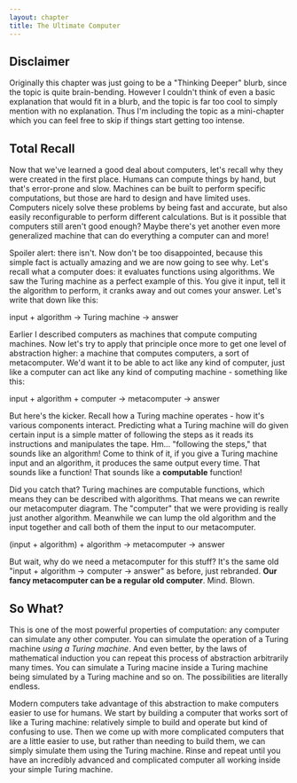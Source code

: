 ```yaml
---
layout: chapter
title: The Ultimate Computer
---
```


Disclaimer
----------

Originally this chapter was just going to be a "Thinking Deeper" blurb, since
the topic is quite brain-bending. However I couldn't think of even a basic
explanation that would fit in a blurb, and the topic is far too cool to simply
mention with no explanation. Thus I'm including the topic as a mini-chapter
which you can feel free to skip if things start getting too intense.

Total Recall
------------

Now that we've learned a good deal about computers, let's recall why they were
created in the first place. Humans can compute things by hand, but that's
error-prone and slow. Machines can be built to perform specific computations,
but those are hard to design and have limited uses. Computers nicely solve
these problems by being fast and accurate, but also easily reconfigurable to
perform different calculations. But is it possible that computers still aren't
good enough? Maybe there's yet another even more generalized machine that can
do everything a computer can and more!

Spoiler alert: there isn't. Now don't be too disappointed, because this simple
fact is actually amazing and we are now going to see why. Let's recall what a
computer does: it evaluates functions using algorithms. We saw the Turing
machine as a perfect example of this. You give it input, tell it the algorithm to
perform, it cranks away and out comes your answer. Let's write that down like this:

input + algorithm -> Turing machine -> answer

Earlier I described computers as machines that compute computing machines. Now
let's try to apply that principle once more to get one level of abstraction
higher: a machine that computes computers, a sort of metacomputer. We'd want it
to be able to act like any kind of computer, just like a computer can act like
any kind of computing machine - something like this:

input + algorithm + computer -> metacomputer -> answer

But here's the kicker. Recall how a Turing machine operates - how it's various
components interact. Predicting what a Turing machine will do given certain
input is a simple matter of following the steps as it reads its instructions
and manipulates the tape. Hm... "following the steps," that sounds like an
algorithm! Come to think of it, if you give a Turing machine input and an
algorithm, it produces the same output every time. That sounds like a function!
That sounds like a **computable** function!

Did you catch that? Turing machines are computable functions, which means they
can be described with algorithms. That means we can rewrite our metacomputer
diagram. The "computer" that we were providing is really just another
algorithm. Meanwhile we can lump the old algorithm and the input together and
call both of them the input to our metacomputer.

(input + algorithm) + algorithm -> metacomputer -> answer

But wait, why do we need a metacomputer for this stuff? It's the same old
"input + algorithm -> computer -> answer" as before, just rebranded. **Our
fancy metacomputer can be a regular old computer**. Mind. Blown.

So What?
--------

This is one of the most powerful properties of computation: any computer can
simulate any other computer. You can simulate the operation of a Turing machine
_using a Turing machine_. And even better, by the laws of mathematical
induction you can repeat this process of abstraction arbitrarily many times.
You can simulate a Turing macine inside a Turing machine being simulated by a
Turing machine and so on. The possibilities are literally endless.

Modern computers take advantage of this abstraction to make computers easier to
use for humans. We start by building a computer that works sort of like a
Turing machine: relatively simple to build and operate but kind of confusing to
use. Then we come up with more complicated computers that are a little
easier to use, but rather than needing to build them, we can simply simulate
them using the Turing machine. Rinse and repeat until you have an incredibly
advanced and complicated computer all working inside your simple Turing
machine.
